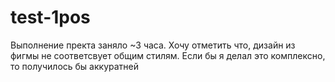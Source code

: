 # test-1pos
Выполнение пректа заняло ~3 часа.
Хочу отметить что, дизайн из фигмы не соответсвует общим стилям. Если бы я делал это комплексно, то получилось бы аккуратней 
